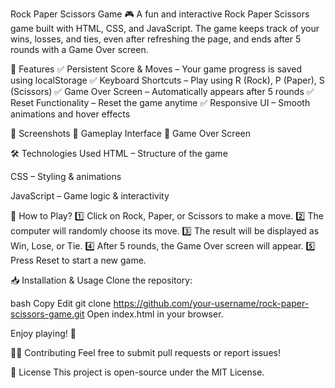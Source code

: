 Rock Paper Scissors Game 🎮
A fun and interactive Rock Paper Scissors game built with HTML, CSS, and JavaScript. The game keeps track of your wins, losses, and ties, even after refreshing the page, and ends after 5 rounds with a Game Over screen.

🚀 Features
✅ Persistent Score & Moves – Your game progress is saved using localStorage
✅ Keyboard Shortcuts – Play using R (Rock), P (Paper), S (Scissors)
✅ Game Over Screen – Automatically appears after 5 rounds
✅ Reset Functionality – Reset the game anytime
✅ Responsive UI – Smooth animations and hover effects

📸 Screenshots
🔹 Gameplay Interface
🔹 Game Over Screen

🛠️ Technologies Used
HTML – Structure of the game

CSS – Styling & animations

JavaScript – Game logic & interactivity

📌 How to Play?
1️⃣ Click on Rock, Paper, or Scissors to make a move.
2️⃣ The computer will randomly choose its move.
3️⃣ The result will be displayed as Win, Lose, or Tie.
4️⃣ After 5 rounds, the Game Over screen will appear.
5️⃣ Press Reset to start a new game.

📥 Installation & Usage
Clone the repository:

bash
Copy
Edit
git clone https://github.com/your-username/rock-paper-scissors-game.git
Open index.html in your browser.

Enjoy playing! 🎉

👨‍💻 Contributing
Feel free to submit pull requests or report issues!

📄 License
This project is open-source under the MIT License.
